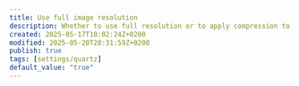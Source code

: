 ```yaml
---
title: Use full image resolution
description: Whether to use full resolution or to apply compression to image assets.
created: 2025-05-17T10:02:24Z+0200
modified: 2025-05-20T20:31:59Z+0200
publish: true
tags: [settings/quartz]
default_value: "true"
---
```

